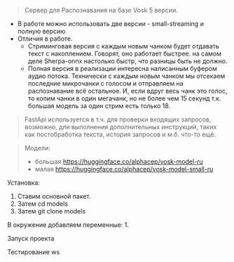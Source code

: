 > Сервер для Распознавания на базе Vosk 5 версии.

- В работе можно использовать две версии - small-streaming и полную версию
- Отличия в работе. 
  - Стриминговая версия с каждым новым чанком будет отдавать текст с накоплением. Говорят, оно работает быстрее.
  на самом деле Sherpa-onnx настолько быстр, что разницы быть не должно.
  - Полная версия в реализации интересна написанным буфером аудио потока. Технически с каждым новым чанком 
  мы отсекаем последние микрочанки с голосом и отправляем на распознавание всё остальное. И, если вдруг весь чанк 
  это голос, то копим чанки в один мегачанк, но не более чем 15 секунд т.к. большая модель за один стрим есть только 18. 
  

> FastApi используется в т.ч. для проверки входящих запросов, возможно, для выполнения дополнительных инструкций,
таких как постобработка текста, история запросов и м.б. что-то ещё.

> Модели:
> - большая https://huggingface.co/alphacep/vosk-model-ru
> - малая   https://huggingface.co/alphacep/vosk-model-small-ru

Установка:

1. Ставим основной пакет.
2. Затем cd models
3. Затем git clone models

В окружение добавляем переменные:
1. 

Запуск проекта

Тестирование ws

